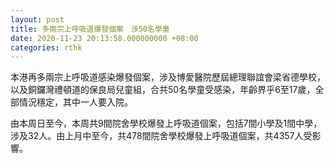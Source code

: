 ```yaml
---
layout: post
title: 多兩宗上呼吸道爆發個案　涉50名學童
date: 2020-11-23 20:13:58.000000000 +08:00
categories: rthk
---
```


本港再多兩宗上呼吸道感染爆發個案，涉及博愛醫院歷屆總理聯誼會梁省德學校，以及銅鑼灣禮頓道的保良局兒童組，合共50名學童受感染，年齡界乎6至17歲，全部情況穩定，其中一人要入院。

由本周日至今，本周共9間院舍學校爆發上呼吸道個案，包括7間小學及1間中學，涉及32人。由上月中至今，共478間院舍學校爆發上呼吸道個案，共4357人受影響。
